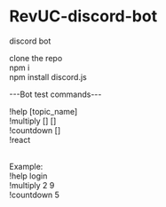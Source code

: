 # RevUC-discord-bot
discord bot


clone the repo <br />
npm i <br />
npm install discord.js


---Bot test commands--- 

!help [topic_name]<br />
!multiply [] []<br />
!countdown []<br />
!react <br /><br />

Example: <br />
!help login<br />
!multiply 2 9<br />
!countdown 5<br />

